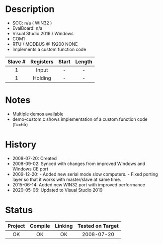 # Description

* SOC: n/a ( WIN32 )
* EvalBoard: n/a
* Visual Studio 2019 / Windows 
* COM1
* RTU / MODBUS @ 19200 NONE
* Implements a custom function code

|Slave  #| Registers | Start  | Length |
|:------:|:---------:|:------:|:------:|
| 1      | Input     | -      | -      |
| 1      | Holding   | -      | -      |


# Notes
* Multiple demos available
* demo-custom.c shows implementation of a custom function code (fc=65)


# History

* 2008-07-20: Created
* 2008-09-02: Synced with changes from improved Windows and Windows CE port
* 2009-12-20: - Added new serial mode slow computers.
              - Fixed porting layer so that it works with master/slave at same time.
* 2015-06-14: Added new WIN32 port with improved performance
* 2020-05-06: Updated to Visual Studio 2019

# Status

| Project | Compile | Linking | Tested on Target |
|:-------:|:-------:|:-------:|:----------------:|
| OK      |   OK    |   OK    |  2008-07-20      |
